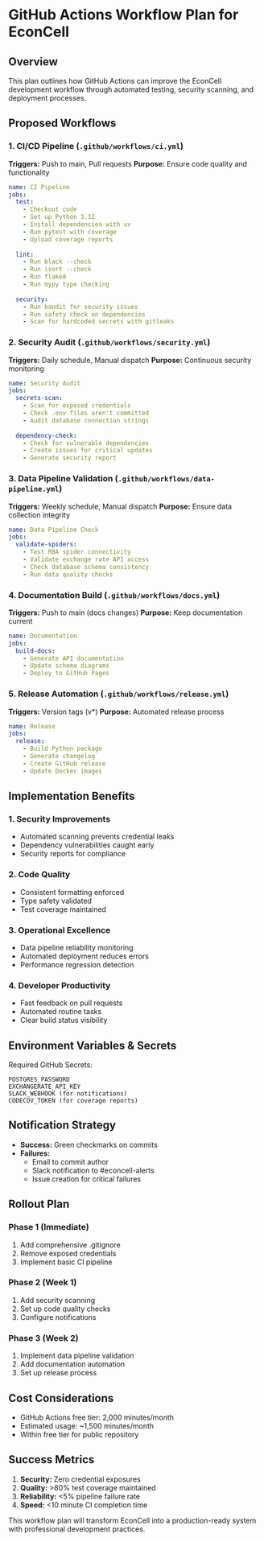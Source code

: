 # GitHub Actions Workflow Plan for EconCell

## Overview
This plan outlines how GitHub Actions can improve the EconCell development workflow through automated testing, security scanning, and deployment processes.

## Proposed Workflows

### 1. CI/CD Pipeline (`.github/workflows/ci.yml`)
**Triggers:** Push to main, Pull requests
**Purpose:** Ensure code quality and functionality

```yaml
name: CI Pipeline
jobs:
  test:
    - Checkout code
    - Set up Python 3.12
    - Install dependencies with uv
    - Run pytest with coverage
    - Upload coverage reports
  
  lint:
    - Run black --check
    - Run isort --check
    - Run flake8
    - Run mypy type checking
  
  security:
    - Run bandit for security issues
    - Run safety check on dependencies
    - Scan for hardcoded secrets with gitleaks
```

### 2. Security Audit (`.github/workflows/security.yml`)
**Triggers:** Daily schedule, Manual dispatch
**Purpose:** Continuous security monitoring

```yaml
name: Security Audit
jobs:
  secrets-scan:
    - Scan for exposed credentials
    - Check .env files aren't committed
    - Audit database connection strings
  
  dependency-check:
    - Check for vulnerable dependencies
    - Create issues for critical updates
    - Generate security report
```

### 3. Data Pipeline Validation (`.github/workflows/data-pipeline.yml`)
**Triggers:** Weekly schedule, Manual dispatch
**Purpose:** Ensure data collection integrity

```yaml
name: Data Pipeline Check
jobs:
  validate-spiders:
    - Test RBA spider connectivity
    - Validate exchange rate API access
    - Check database schema consistency
    - Run data quality checks
```

### 4. Documentation Build (`.github/workflows/docs.yml`)
**Triggers:** Push to main (docs changes)
**Purpose:** Keep documentation current

```yaml
name: Documentation
jobs:
  build-docs:
    - Generate API documentation
    - Update schema diagrams
    - Deploy to GitHub Pages
```

### 5. Release Automation (`.github/workflows/release.yml`)
**Triggers:** Version tags (v*)
**Purpose:** Automated release process

```yaml
name: Release
jobs:
  release:
    - Build Python package
    - Generate changelog
    - Create GitHub release
    - Update Docker images
```

## Implementation Benefits

### 1. **Security Improvements**
- Automated scanning prevents credential leaks
- Dependency vulnerabilities caught early
- Security reports for compliance

### 2. **Code Quality**
- Consistent formatting enforced
- Type safety validated
- Test coverage maintained

### 3. **Operational Excellence**
- Data pipeline reliability monitoring
- Automated deployment reduces errors
- Performance regression detection

### 4. **Developer Productivity**
- Fast feedback on pull requests
- Automated routine tasks
- Clear build status visibility

## Environment Variables & Secrets

Required GitHub Secrets:
```
POSTGRES_PASSWORD
EXCHANGERATE_API_KEY
SLACK_WEBHOOK (for notifications)
CODECOV_TOKEN (for coverage reports)
```

## Notification Strategy

- **Success:** Green checkmarks on commits
- **Failures:** 
  - Email to commit author
  - Slack notification to #econcell-alerts
  - Issue creation for critical failures

## Rollout Plan

### Phase 1 (Immediate)
1. Add comprehensive .gitignore
2. Remove exposed credentials
3. Implement basic CI pipeline

### Phase 2 (Week 1)
1. Add security scanning
2. Set up code quality checks
3. Configure notifications

### Phase 3 (Week 2)
1. Implement data pipeline validation
2. Add documentation automation
3. Set up release process

## Cost Considerations

- GitHub Actions free tier: 2,000 minutes/month
- Estimated usage: ~1,500 minutes/month
- Within free tier for public repository

## Success Metrics

1. **Security:** Zero credential exposures
2. **Quality:** >80% test coverage maintained
3. **Reliability:** <5% pipeline failure rate
4. **Speed:** <10 minute CI completion time

This workflow plan will transform EconCell into a production-ready system with professional development practices.